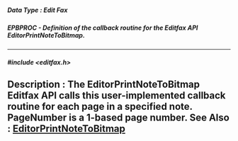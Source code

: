 ##### Data Type : Edit Fax
##### EPBPROC - Definition of the callback routine for the Editfax API EditorPrintNoteToBitmap.
---
##### #include <editfax.h>
**Description :**
The EditorPrintNoteToBitmap Editfax API calls this user-implemented callback 
routine for each page in a specified note.  PageNumber is a 1-based page 
number. 
**See Also :**
[EditorPrintNoteToBitmap](D:/md_files/EditorPrintNoteToBitmap.md)
---
